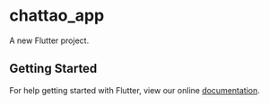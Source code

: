 # chattao_app

A new Flutter project.

## Getting Started

For help getting started with Flutter, view our online
[documentation](https://flutter.io/).
